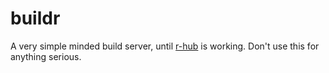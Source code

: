 # buildr

A very simple minded build server, until [r-hub](https://github.com/r-hub) is working.  Don't use this for anything serious.
